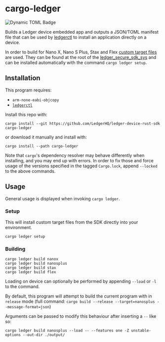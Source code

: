 # cargo-ledger
![Dynamic TOML Badge](https://img.shields.io/badge/dynamic/toml?url=https%3A%2F%2Fraw.githubusercontent.com%2FLedgerHQ%2Fledger-device-rust-sdk%2Frefs%2Fheads%2Fmaster%2Fcargo-ledger%2FCargo.toml&query=%24.package.version&label=version)

Builds a Ledger device embedded app and outputs a JSON/TOML manifest file that can be used by [ledgerctl](https://github.com/LedgerHQ/ledgerctl) to install an application directly on a device.

In order to build for Nano X, Nano S Plus, Stax and Flex [custom target files](https://docs.rust-embedded.org/embedonomicon/custom-target.html) are used. They can be found at the root of the [ledger_secure_sdk_sys](https://github.com/LedgerHQ/ledger_secure_sdk_sys/) and can be installed automatically with the command `cargo ledger setup`.

## Installation

This program requires:

- `arm-none-eabi-objcopy`
- [`ledgerctl`](https://github.com/LedgerHQ/ledgerctl)

Install this repo with:

```
cargo install --git https://github.com/LedgerHQ/ledger-device-rust-sdk cargo-ledger 
```

or download it manually and install with:

```
cargo install --path cargo-ledger
```

Note that `cargo`'s dependency resolver may behave differently when installing, and you may end up with errors.
In order to fix those and force usage of the versions specified in the tagged `Cargo.lock`, append `--locked` to the above commands.

## Usage

General usage is displayed when invoking `cargo ledger`.

### Setup

This will install custom target files from the SDK directly into your environment.

```
cargo ledger setup
```

### Building

```
cargo ledger build nanox
cargo ledger build nanosplus
cargo ledger build stax
cargo ledger build flex
```

Loading on device can optionally be performed by appending `--load` or `-l` to the command.

By default, this program will attempt to build the current program with in `release` mode (full command: `cargo build --release --target=nanosplus --message-format=json`)

Arguments can be passed to modify this behaviour after inserting a `--` like so:

```
cargo ledger build nanosplus --load -- --features one -Z unstable-options --out-dir ./output/
```